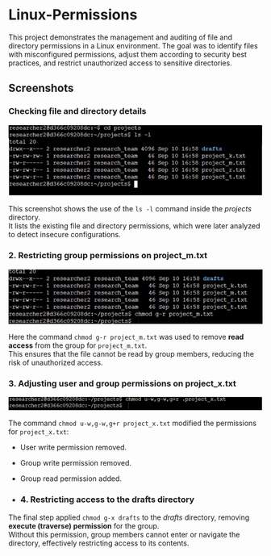 # Linux-Permissions
This project demonstrates the management and auditing of file and directory permissions in a Linux environment. The goal was to identify files with misconfigured permissions, adjust them according to security best practices, and restrict unauthorized access to sensitive directories.
## Screenshots

### Checking file and directory details
![screenshots/cd ls -l.png](https://github.com/Dai05/Linux-Permissions/blob/822c832fb58f48c01b95754fbc1adf57030c77c2/screenshots/cd%20ls%20-l.png)

This screenshot shows the use of the `ls -l` command inside the *projects* directory.  
It lists the existing file and directory permissions, which were later analyzed to detect insecure configurations.

### 2. Restricting group permissions on project_m.txt
![screenshots/Chmod g.png](https://github.com/Dai05/Linux-Permissions/blob/main/screenshots/Chmod%20g.png?raw=true)

Here the command `chmod g-r project_m.txt` was used to remove **read access** from the group for `project_m.txt`.  
This ensures that the file cannot be read by group members, reducing the risk of unauthorized access.

### 3. Adjusting user and group permissions on project_x.txt
![screenshots/chmod-u.png](https://github.com/Dai05/Linux-Permissions/blob/a2b84973b60fb414fa95efe770ec2cd2e36ef436/screenshots/chmod-u.png)

The command `chmod u-w,g-w,g+r project_x.txt` modified the permissions for `project_x.txt`:  
- User write permission removed.  
- Group write permission removed.  
- Group read permission added.

- ### 4. Restricting access to the drafts directory


The final step applied `chmod g-x drafts` to the *drafts* directory, removing **execute (traverse) permission** for the group.  
Without this permission, group members cannot enter or navigate the directory, effectively restricting access to its contents.
